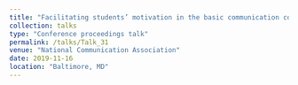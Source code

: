 ```yaml
---
title: "Facilitating students’ motivation in the basic communication course: A Self-Determination Theory perspective"
collection: talks
type: "Conference proceedings talk"
permalink: /talks/Talk_31
venue: "National Communication Association"
date: 2019-11-16
location: "Baltimore, MD"
---
```


